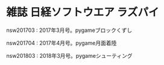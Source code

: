 # 雑誌 日経ソフトウエア ラズパイ

nsw201703 :	 2017年3月号。pygameブロックくずし

nsw201704 : 2017年4月号。pygame月面着陸

nsw201803 : 2018年3月号。pygameシューティング
